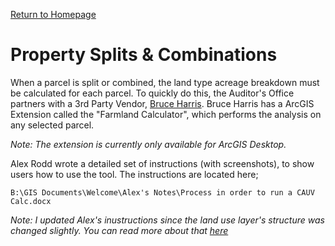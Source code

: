 [Return to Homepage](../)
# Property Splits & Combinations

When a parcel is split or combined, the land type acreage breakdown must be calculated for each parcel. To quickly do this, the Auditor's Office partners with a 3rd Party Vendor, [Bruce Harris](http://www.bruceharris.com/). Bruce Harris has a ArcGIS Extension called the "Farmland Calculator", which performs the analysis on any selected parcel.

*Note: The extension is currently only available for ArcGIS Desktop.*

Alex Rodd wrote a detailed set of instructions (with screenshots), to show users how to use the tool. The instructions are located here;
```
B:\GIS Documents\Welcome\Alex's Notes\Process in order to run a CAUV Calc.docx
```

*Note: I updated Alex's inustructions since the land use layer's structure was changed slightly. You can read more about that [here](./06_Land_Use.md)*
